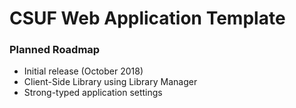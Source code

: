 # CSUF Web Application Template


### Planned Roadmap

* Initial release (October 2018)
* Client-Side Library using Library Manager
* Strong-typed application settings